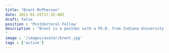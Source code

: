 ```yaml
---
title: "Brent McPherson"
date: 2021-01-25T17:32:40Z
draft: false
position : 'Postdoctoral Fellow'
description : "Brent is a postdoc with a Ph.D. from Indiana University. His research focusses on methods for big data neuroscience and machine learning. His scientific interests are understanding the human brain and behavior relationships across the lifespan. Brent developed several brainlife.io Apps that allow users to process raw diffusion-weighted magnetic resonance imaging, perform advanced brain tractography, and build structural brain networks. Brent loves snakes and enjoys listening to heavy metal music.
"
image : '/images/avatar/brent.jpg'
tags : ['active']
---
```


